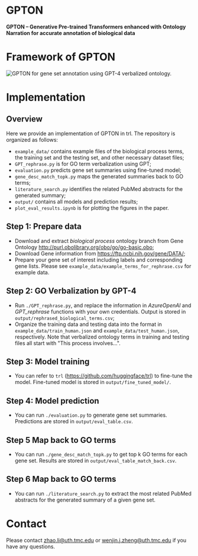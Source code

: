 # GPTON

**GPTON – Generative Pre-trained Transformers enhanced with Ontology Narration for accurate annotation of biological data**

# Framework of GPTON
![GPTON for gene set annotation using GPT-4 verbalized ontology.](./example_data/fig1.png)

# Implementation
## Overview
Here we provide an implementation of GPTON in trl. The repository is organized as follows:
- `example_data/` contains example files of the biological process terms, the training set and the testing set, and other necessary dataset files;
- `GPT_rephrase.py` is for GO term verbalization using GPT;
- `evaluation.py` predicts gene set summaries using fine-tuned model;
- `gene_desc_match_topk.py` maps the generated summaries back to GO terms;
- `literature_search.py` identifies the related PubMed abstracts for the generated summary;
- `output/` contains all models and prediction results;
- `plot_eval_results.ipynb` is for plotting the figures in the paper.


## Step 1: Prepare data
- Download and extract *biological process* ontology branch from Gene Ontology http://purl.obolibrary.org/obo/go/go-basic.obo;
- Download Gene information from https://ftp.ncbi.nih.gov/gene/DATA/;
- Prepare your gene set of interest including labels and corresponding gene lists. Please see `example_data/example_terms_for_rephrase.csv` for example data.
## Step 2: GO Verbalization by GPT-4
- Run `./GPT_rephrase.py`, and replace the information in *AzureOpenAI* and *GPT_rephrase* functions with your own credentials. Output is stored in `output/rephrased_biological_terms.csv`;
- Organize the training data and testing data into the format in `example_data/train_human.json` and `example_data/test_human.json`, respectively. Note that verbalized ontology terms in training and testing files all start with "This process involves...".
## Step 3: Model training
- You can refer to `trl` (https://github.com/huggingface/trl) to fine-tune the model. Fine-tuned model is stored in `output/fine_tuned_model/`.
## Step 4: Model prediction
- You can run `./evaluation.py` to generate gene set summaries. Predictions are stored in `output/eval_table.csv`.
## Step 5 Map back to GO terms
- You can run `./gene_desc_match_topk.py` to get top k GO terms for each gene set. Results are stored in `output/eval_table_match_back.csv`.
## Step 6 Map back to GO terms
- You can run `./literature_search.py` to extract the most related PubMed abstracts for the generated summary of a given gene set.

# Contact
Please contact zhao.li@uth.tmc.edu or wenjin.j.zheng@uth.tmc.edu if you have any questions.
